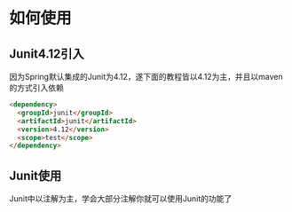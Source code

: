 # 如何使用

## Junit4.12引入

因为Spring默认集成的Junit为4.12，遂下面的教程皆以4.12为主，并且以maven的方式引入依赖

```html
<dependency>
  <groupId>junit</groupId>
  <artifactId>junit</artifactId>
  <version>4.12</version>
  <scope>test</scope>
</dependency> 
```

## Junit使用

Junit中以注解为主，学会大部分注解你就可以使用Junit的功能了